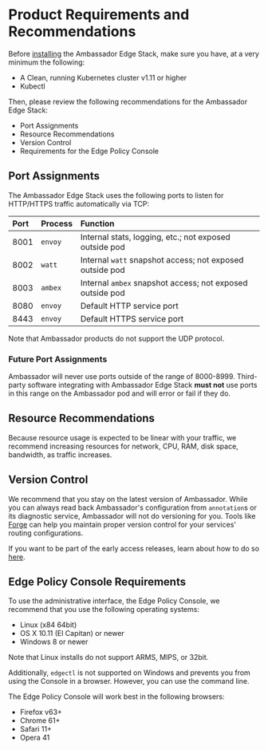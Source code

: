 # Product Requirements and Recommendations

Before [installing](/user-guide/install) the Ambassador Edge Stack, make sure you have, at a very minimum the following:

* A Clean, running Kubernetes cluster v1.11 or higher
* Kubectl

Then, please review the following recommendations for the Ambassador Edge Stack:

* Port Assignments
* Resource Recommendations
* Version Control
* Requirements for the Edge Policy Console

## Port Assignments

The Ambassador Edge Stack uses the following ports to listen for HTTP/HTTPS traffic automatically via TCP: 

| Port | Process | Function |
| :--- | :------ | :------- |
| 8001 | `envoy` | Internal stats, logging, etc.; not exposed outside pod |
| 8002 | `watt`  | Internal `watt` snapshot access; not exposed outside pod |
| 8003 | `ambex` | Internal `ambex` snapshot access; not exposed outside pod |
| 8080 | `envoy` | Default HTTP service port |
| 8443 | `envoy` | Default HTTPS service port |

Note that Ambassador products do not support the UDP protocol.

### Future Port Assignments

Ambassador will never use ports outside of the range of 8000-8999. Third-party software integrating with Ambassador Edge Stack **must not** use ports in this range on the Ambassador pod and will error or fail if they do.

## Resource Recommendations

Because resource usage is expected to be linear with your traffic, we recommend increasing resources for network, CPU, RAM, disk space, bandwidth, as traffic increases.

## Version Control

We recommend that you stay on the latest version of Ambassador. While you can always read back Ambassador's configuration from `annotation`s or its diagnostic service, Ambassador will not do versioning for you. Tools like [Forge](https://forge.sh) can help you maintain proper version control for your services' routing configurations.

If you want to be part of the early access releases, learn about how to do so [here](/user-guide/early-access).

## Edge Policy Console Requirements

To use the administrative interface, the Edge Policy Console, we recommend that you use the following operating systems:

* Linux (x84 64bit)
* OS X 10.11 (El Capitan) or newer
* Windows 8 or newer

Note that Linux installs do not support ARMS, MIPS, or 32bit.

Additionally, `edgectl` is not supported on Windows and prevents you from using the Console in a browser. However, you can use the command line.

The Edge Policy Console will work best in the following browsers:

* Firefox v63+
* Chrome 61+
* Safari 11+
* Opera 41
